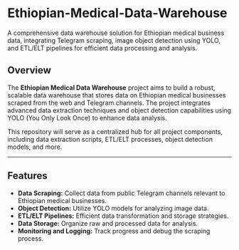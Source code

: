 # Ethiopian-Medical-Data-Warehouse
A comprehensive data warehouse solution for Ethiopian medical business data, integrating Telegram scraping, image object detection using YOLO, and ETL/ELT pipelines for efficient data processing and analysis.


## Overview
The **Ethiopian Medical Data Warehouse** project aims to build a robust, scalable data warehouse that stores data on Ethiopian medical businesses scraped from the web and Telegram channels. The project integrates advanced data extraction techniques and object detection capabilities using YOLO (You Only Look Once) to enhance data analysis.

This repository will serve as a centralized hub for all project components, including data extraction scripts, ETL/ELT processes, object detection models, and more.

---

## Features
- **Data Scraping:** Collect data from public Telegram channels relevant to Ethiopian medical businesses.
- **Object Detection:** Utilize YOLO models for analyzing image data.
- **ETL/ELT Pipelines:** Efficient data transformation and storage strategies.
- **Data Storage:** Organize raw and processed data for analysis.
- **Monitoring and Logging:** Track progress and debug the scraping process.
